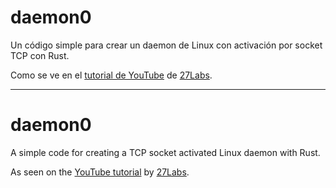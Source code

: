 # daemon0

Un código simple para crear un daemon de Linux con activación por socket TCP con Rust.  

Como se ve en el [tutorial de YouTube](https://youtu.be/KUNVvbuCeuU) de [27Labs](https://www.youtube.com/@27labs).

----------------------------------------------------------------------  

# daemon0

A simple code for creating a TCP socket activated Linux daemon with Rust.

As seen on the [YouTube tutorial](https://youtu.be/KUNVvbuCeuU) by [27Labs](https://www.youtube.com/@27labs).